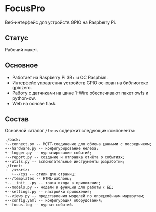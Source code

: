 # FocusPro

Веб-интерфейс для устройств GPIO на Raspberry Pi.

## Статус

Рабочий макет.

## Основное

- Работает на Raspberry Pi 3В+ и ОС Raspbian.
- Интерфейс управления устройств GPIO основан на библиотеке gpiozero.
- Работу с датчиками на шине 1-Wire обеспечивают пакет owfs и python-ow.
- Web на основе flask.

## Состав

Основной каталог `/focus` содержит следующие компоненты:
```
./back:
+--connect.py -- MQTT-соединение для обмена данными с посредником;
+--hardware.py -- конфигурирование железа;
+--logger.py -- журналирование событий;
+--report.py -- создание и отправка отчёта о событиях;
+--utils.py -- вспомогательные инструменты разработки;
./front:
+--/static:
   +--/css -- стили для страниц;
+--/templates -- HTML-шаблоны;
+--__init__.py -- точка входа в приложение;
+--models.py -- модели и функции для работы с БД;
+--settings.py -- настройки приложения;
+--views.py -- представления моделей по определённым маршрутам;
+--config.yaml -- конфигурация оборудования;
+--focus.log -- журнал событий.
```
